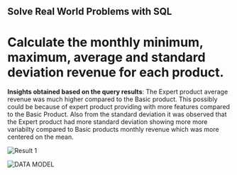 ## Solve Real World Problems with SQL

# Calculate the monthly minimum, maximum, average and standard deviation revenue for each product.
**Insights obtained based on the query results**: The Expert product average revenue was much higher compared to the Basic product. This possibly could be because of expert product providing with more features compared to the Basic Product.
Also from the standard deviation it was observed that the Expert product had more standard deviation showing more more variabilty compared to Basic products monthly revenue which was more centered on the mean.

![Result 1](https://github.com/AnishSalvi1222/SQL-Data-Analysis/assets/104258169/6640cc64-02ae-4ebc-aa19-298f37be3fdc)

![DATA MODEL](https://github.com/AnishSalvi1222/SQL-Data-Analysis/assets/104258169/e3df9a9c-7b39-4a75-9e41-4099e26bce56)
